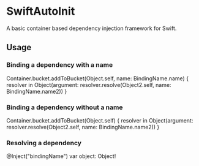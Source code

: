 # SwiftAutoInit
A basic container based dependency injection framework for Swift.

## Usage
### Binding a dependency with a name
Container.bucket.addToBucket(Object.self, name: BindingName.name) { resolver in
    Object(argument: resolver.resolve(Object2.self, name: BindingName.name2))
}
### Binding a dependency without a name
Container.bucket.addToBucket(Object.self) { resolver in
    Object(argument: resolver.resolve(Object2.self, name: BindingName.name2))
}


### Resolving a dependency
@Inject("bindingName") var object: Object!
